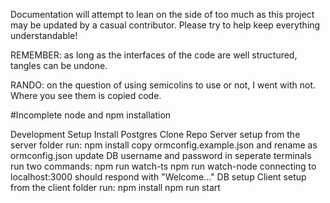 Documentation will attempt to lean on the side of too much as this project may be updated by a casual contributor. Please try to help keep everything understandable!

REMEMBER: as long as the interfaces of the code are well structured, tangles can be undone.

RANDO: on the question of using semicolins to use or not, I went with not. Where you see them is copied code.

#Incomplete
node and npm installation

Development Setup
Install Postgres
Clone Repo
Server setup
  from the server folder run:
    npm install
  copy ormconfig.example.json and rename as ormconfig.json
  update DB username and password
  in seperate terminals run two commands:
    npm run watch-ts
    npm run watch-node
  connecting to localhost:3000 should respond with "Welcome..."
DB setup
Client setup
  from the client folder run:
    npm install
    npm run start
